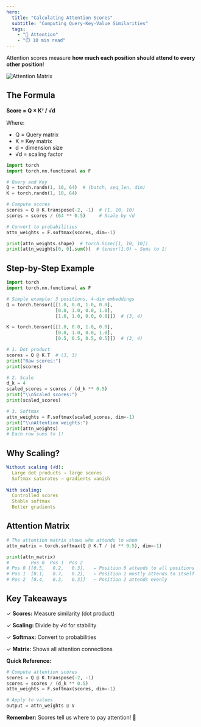 ```yaml
---
hero:
  title: "Calculating Attention Scores"
  subtitle: "Computing Query-Key-Value Similarities"
  tags:
    - "🎯 Attention"
    - "⏱️ 10 min read"
---
```


Attention scores measure **how much each position should attend to every other position**!

![Attention Matrix](/content/learn/attention-mechanism/calculating-attention-scores/attention-matrix.png)

## The Formula

**Score = Q × Kᵀ / √d**

Where:
- Q = Query matrix
- K = Key matrix  
- d = dimension size
- √d = scaling factor

```python
import torch
import torch.nn.functional as F

# Query and Key
Q = torch.randn(1, 10, 64)  # (batch, seq_len, dim)
K = torch.randn(1, 10, 64)

# Compute scores
scores = Q @ K.transpose(-2, -1)  # (1, 10, 10)
scores = scores / (64 ** 0.5)     # Scale by √d

# Convert to probabilities
attn_weights = F.softmax(scores, dim=-1)

print(attn_weights.shape)  # torch.Size([1, 10, 10])
print(attn_weights[0, 0].sum())  # tensor(1.0) ← Sums to 1!
```

## Step-by-Step Example

```python
import torch
import torch.nn.functional as F

# Simple example: 3 positions, 4-dim embeddings
Q = torch.tensor([[1.0, 0.0, 1.0, 0.0],
                  [0.0, 1.0, 0.0, 1.0],
                  [1.0, 1.0, 0.0, 0.0]])  # (3, 4)

K = torch.tensor([[1.0, 0.0, 1.0, 0.0],
                  [0.0, 1.0, 0.0, 1.0],
                  [0.5, 0.5, 0.5, 0.5]])  # (3, 4)

# 1. Dot product
scores = Q @ K.T  # (3, 3)
print("Raw scores:")
print(scores)

# 2. Scale
d_k = 4
scaled_scores = scores / (d_k ** 0.5)
print("\\nScaled scores:")
print(scaled_scores)

# 3. Softmax
attn_weights = F.softmax(scaled_scores, dim=-1)
print("\\nAttention weights:")
print(attn_weights)
# Each row sums to 1!
```

## Why Scaling?

```yaml
Without scaling (√d):
  Large dot products → large scores
  Softmax saturates → gradients vanish
  
With scaling:
  Controlled scores
  Stable softmax
  Better gradients
```

## Attention Matrix

```python
# The attention matrix shows who attends to whom
attn_matrix = torch.softmax(Q @ K.T / (d ** 0.5), dim=-1)

print(attn_matrix)
#        Pos 0  Pos 1  Pos 2
# Pos 0 [[0.5,   0.2,   0.3],   ← Position 0 attends to all positions
# Pos 1  [0.1,   0.7,   0.2],   ← Position 1 mostly attends to itself
# Pos 2  [0.4,   0.3,   0.3]]   ← Position 2 attends evenly
```

## Key Takeaways

✓ **Scores:** Measure similarity (dot product)

✓ **Scaling:** Divide by √d for stability

✓ **Softmax:** Convert to probabilities

✓ **Matrix:** Shows all attention connections

**Quick Reference:**

```python
# Compute attention scores
scores = Q @ K.transpose(-2, -1)
scores = scores / (d_k ** 0.5)
attn_weights = F.softmax(scores, dim=-1)

# Apply to values
output = attn_weights @ V
```

**Remember:** Scores tell us where to pay attention! 🎉
